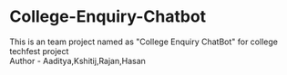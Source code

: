 # College-Enquiry-Chatbot
This is an team project named as "College Enquiry ChatBot" for college techfest project
<br>
Author - Aaditya,Kshitij,Rajan,Hasan
